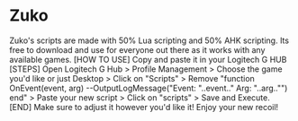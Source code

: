 # Zuko
Zuko's scripts are made with 50% Lua scripting and 50% AHK scripting.
Its free to download and use for everyone out there as it works with any available games.
[HOW TO USE]
Copy and paste it in your Logitech G HUB
[STEPS]
Open Logitech G Hub >
Profile Management >
Choose the game you'd like or just Desktop >
Click on "Scripts" >
Remove "function OnEvent(event, arg)
  --OutputLogMessage("Event: "..event.." Arg: "..arg.."")
end" >
Paste your new script >
Click on "scripts" >
Save and Execute.
[END]
Make sure to adjust it however you'd like it!
Enjoy your new recoil!

